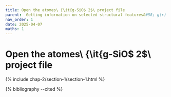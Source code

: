```yaml
---
title: Open the atomes\ {\it{g-SiO$ 2$\ project file
parent:  Getting information on selected structural features&#58; g(r) in {\it{g-SiO$ 2$
nav_order: 1
date: 2025-04-07
maths: 1
---
```


# Open the atomes\ {\it{g-SiO$ 2$\ project file

{% include chap-2/section-1/section-1.html %}

{% bibliography --cited %}
